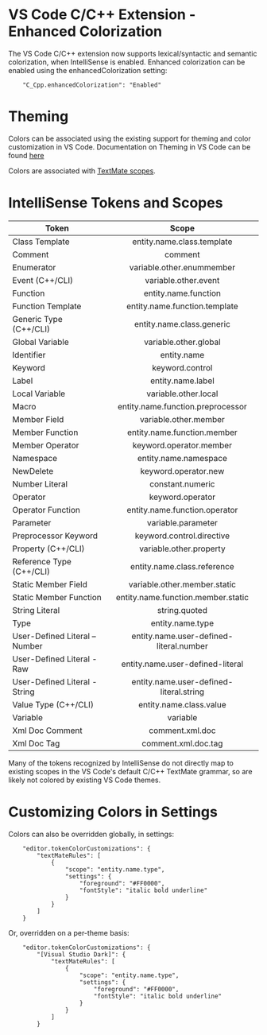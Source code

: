 
# VS Code C/C++ Extension - Enhanced Colorization

The VS Code C/C++ extension now supports lexical/syntactic and semantic colorization, when IntelliSense is enabled.  Enhanced colorization can be enabled using the enhancedColorization setting:

```
    "C_Cpp.enhancedColorization": "Enabled"
```

# Theming

Colors can be associated using the existing support for theming and color customization in VS Code.  Documentation on Theming in VS Code can be found [here](https://code.visualstudio.com/docs/getstarted/themes)

Colors are associated with [TextMate scopes](https://macromates.com/manual/en/language_grammars#naming_conventions).


# IntelliSense Tokens and Scopes


| Token         | Scope         |
| ------------- |:-------------:|
| Class Template | entity.name.class.template |
| Comment | comment |
| Enumerator | variable.other.enummember |
| Event  (C++/CLI) | variable.other.event |
| Function | entity.name.function |
| Function Template | entity.name.function.template |
| Generic Type (C++/CLI) | entity.name.class.generic |
| Global Variable | variable.other.global |
| Identifier | <span>entity.name</span> |
| Keyword | keyword.control |
| Label | entity.name.label |
| Local Variable | variable.other.local |
| Macro | entity.name.function.preprocessor |
| Member Field  | variable.other.member |
| Member Function | entity.name.function.member |
| Member Operator | keyword.operator.member |
| Namespace | entity.name.namespace |
| NewDelete | keyword.operator.new |
| Number Literal | constant.numeric |
| Operator | keyword.operator |
| Operator Function | entity.name.function.operator |
| Parameter | variable.parameter |
| Preprocessor Keyword | keyword.control.directive |
| Property (C++/CLI) | variable.other.property |
| Reference Type (C++/CLI) | entity.name.class.reference |
| Static Member Field | variable.other.member.static |
| Static Member Function | entity.name.function.member.static |
| String Literal | string.quoted |
| Type | entity.name.type |
| User-Defined Literal – Number | entity.name.user-defined-literal.number |
| User-Defined Literal - Raw | entity.name.user-defined-literal |
| User-Defined Literal - String | entity.name.user-defined-literal.string |
| Value Type (C++/CLI) | entity.name.class.value |
| Variable | variable |
| Xml Doc Comment | comment.xml.doc |
| Xml Doc Tag | comment.xml.doc.tag |

Many of the tokens recognized by IntelliSense do not directly map to existing scopes in the VS Code's default C/C++ TextMate grammar, so are likely not colored by existing VS Code themes.

# Customizing Colors in Settings

Colors can also be overridden globally, in settings:
```
    "editor.tokenColorCustomizations": {
        "textMateRules": [
            {
                "scope": "entity.name.type",
                "settings": {
                    "foreground": "#FF0000",
                    "fontStyle": "italic bold underline"
                }
            }
        ]
    }
```
Or, overridden on a per-theme basis:
```
    "editor.tokenColorCustomizations": {
        "[Visual Studio Dark]": {
            "textMateRules": [
                {
                    "scope": "entity.name.type",
                    "settings": {
                        "foreground": "#FF0000",
                        "fontStyle": "italic bold underline"
                    }
                }
            ]    
        }
```
